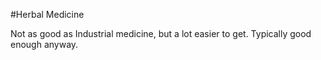 #Herbal Medicine

Not as good as Industrial medicine, but a lot easier to get. Typically good enough anyway.